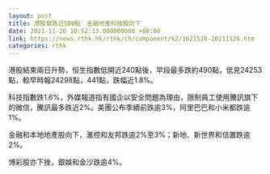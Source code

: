 ```yaml
---
layout: post
title: 港股曾跌近500點　金融地產科技股向下
date: 2021-11-26 10:52:13.000000000 +08:00
link: https://news.rthk.hk/rthk/ch/component/k2/1621528-20211126.htm
categories: rthk
---
```


港股結束兩日升勢，恒生指數低開近240點後，早段最多跌約490點，低見24253點，較早時報24298點，441點，跌幅近1.8%。

科技指數跌1.6%，外媒報道指有國企以安全問題為理由，限制員工使用騰訊旗下的微信，騰訊最多跌近2%。美團公布季績前跌逾3%，阿里巴巴和小米都跌逾1%。

金融和本地地產股向下，滙控和友邦跌逾2%至3%；新地、新世界和信置跌逾2%。

博彩股亦下挫，銀娛和金沙跌逾4%。
